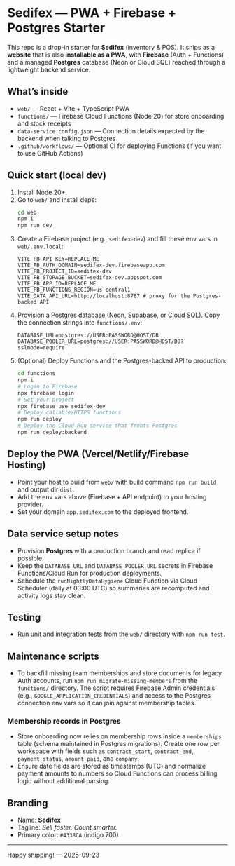 # Sedifex — PWA + Firebase + Postgres Starter

This repo is a drop-in starter for **Sedifex** (inventory & POS). It ships as a **website** that is also **installable as a PWA**, with **Firebase** (Auth + Functions) and a managed **Postgres** database (Neon or Cloud SQL) reached through a lightweight backend service.

## What’s inside
- `web/` — React + Vite + TypeScript PWA
- `functions/` — Firebase Cloud Functions (Node 20) for store onboarding and stock receipts
- `data-service.config.json` — Connection details expected by the backend when talking to Postgres
- `.github/workflows/` — Optional CI for deploying Functions (if you want to use GitHub Actions)

## Quick start (local dev)
1. Install Node 20+.
2. Go to `web/` and install deps:
   ```bash
   cd web
   npm i
   npm run dev
   ```
3. Create a Firebase project (e.g., `sedifex-dev`) and fill these env vars in `web/.env.local`:
   ```env
   VITE_FB_API_KEY=REPLACE_ME
   VITE_FB_AUTH_DOMAIN=sedifex-dev.firebaseapp.com
   VITE_FB_PROJECT_ID=sedifex-dev
   VITE_FB_STORAGE_BUCKET=sedifex-dev.appspot.com
   VITE_FB_APP_ID=REPLACE_ME
   VITE_FB_FUNCTIONS_REGION=us-central1
   VITE_DATA_API_URL=http://localhost:8787 # proxy for the Postgres-backed API
   ```
4. Provision a Postgres database (Neon, Supabase, or Cloud SQL). Copy the connection strings into `functions/.env`:
   ```env
   DATABASE_URL=postgres://USER:PASSWORD@HOST/DB
   DATABASE_POOLER_URL=postgres://USER:PASSWORD@HOST/DB?sslmode=require
   ```
5. (Optional) Deploy Functions and the Postgres-backed API to production:
   ```bash
   cd functions
   npm i
   # Login to Firebase
   npx firebase login
   # Set your project
   npx firebase use sedifex-dev
   # Deploy callable/HTTPS functions
   npm run deploy
   # Deploy the Cloud Run service that fronts Postgres
   npm run deploy:backend
   ```

## Deploy the PWA (Vercel/Netlify/Firebase Hosting)
- Point your host to build from `web/` with build command `npm run build` and output dir `dist`.
- Add the env vars above (Firebase + API endpoint) to your hosting provider.
- Set your domain `app.sedifex.com` to the deployed frontend.

## Data service setup notes
- Provision **Postgres** with a production branch and read replica if possible.
- Keep the `DATABASE_URL` and `DATABASE_POOLER_URL` secrets in Firebase Functions/Cloud Run for production deployments.
- Schedule the `runNightlyDataHygiene` Cloud Function via Cloud Scheduler (daily at 03:00 UTC) so summaries are recomputed and activity logs stay clean.

## Testing
- Run unit and integration tests from the `web/` directory with `npm run test`.

## Maintenance scripts
- To backfill missing team memberships and store documents for legacy Auth accounts, run `npm run migrate-missing-members` from the `functions/` directory. The script requires Firebase Admin credentials (e.g., `GOOGLE_APPLICATION_CREDENTIALS`) and access to the Postgres connection env vars so it can join against membership tables.

### Membership records in Postgres
- Store onboarding now relies on membership rows inside a `memberships` table (schema maintained in Postgres migrations). Create one row per workspace with fields such as `contract_start`, `contract_end`, `payment_status`, `amount_paid`, and `company`.
- Ensure date fields are stored as timestamps (UTC) and normalize payment amounts to numbers so Cloud Functions can process billing logic without additional parsing.

## Branding
- Name: **Sedifex**
- Tagline: *Sell faster. Count smarter.*
- Primary color: `#4338CA` (indigo 700)

---

Happy shipping! — 2025-09-23
